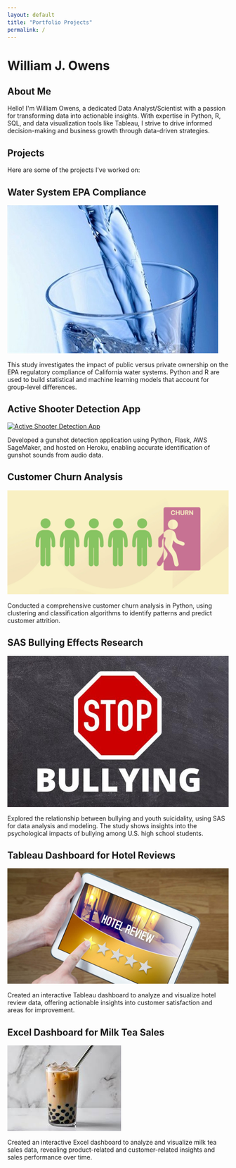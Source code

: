 ```yaml
---
layout: default
title: "Portfolio Projects"
permalink: /
---
```


# William J. Owens

## About Me

Hello! I'm William Owens, a dedicated Data Analyst/Scientist with a passion for transforming data into actionable insights. With expertise in Python, R, SQL, and data visualization tools like Tableau, I strive to drive informed decision-making and business growth through data-driven strategies.

## Projects

Here are some of the projects I've worked on:

<div class="projects-container">
  
  <!-- 1. Water System EPA Compliance -->
  <div class="project-item">
    <h2>Water System EPA Compliance</h2>
    <a href="https://github.com/williamjowens/water-system-epa-violations" target="_blank">
      <img src="/assets/images/water-system-epa-violations.png" alt="Effect of Ownership Type on EPA Compliance" class="project-image" loading="lazy">
    </a>
    <p class="project-description">
      This study investigates the impact of public versus private ownership on the EPA regulatory compliance of California water systems. Python and R are used to build statistical and machine learning models that account for group-level differences.
    </p>
  </div>
  
  <!-- 2. Active Shooter Detection App -->
  <div class="project-item">
    <h2>Active Shooter Detection App</h2>
    <a href="https://github.com/williamjowens/active-shooter-detection-app" target="_blank">
      <img src="/assets/images/active-shooter-detection-app.png" alt="Active Shooter Detection App" class="project-image" loading="lazy">
    </a>
    <p class="project-description">
      Developed a gunshot detection application using Python, Flask, AWS SageMaker, and hosted on Heroku, enabling accurate identification of gunshot sounds from audio data.
    </p>
  </div>
  
  <!-- 3. Customer Churn Analysis -->
  <div class="project-item">
    <h2>Customer Churn Analysis</h2>
    <a href="https://github.com/williamjowens/project-notebooks/tree/main/churn-analysis-classification" target="_blank">
      <img src="/assets/images/churn-analysis-classification.png" alt="Customer Churn Analysis" class="project-image" loading="lazy">
    </a>
    <p class="project-description">
      Conducted a comprehensive customer churn analysis in Python, using clustering and classification algorithms to identify patterns and predict customer attrition.
    </p>
  </div>
  
  <!-- 4. SAS Bullying Effects Research -->
  <div class="project-item">
    <h2>SAS Bullying Effects Research</h2>
    <a href="https://github.com/williamjowens/SAS-bullying-effects-research" target="_blank">
      <img src="/assets/images/SAS-bullying-effects-research.png" alt="Effect of Bullying on Youth Suicidality" class="project-image" loading="lazy">
    </a>
    <p class="project-description">
      Explored the relationship between bullying and youth suicidality, using SAS for data analysis and modeling. The study shows insights into the psychological impacts of bullying among U.S. high school students.
    </p>
  </div>
  
  <!-- 5. Tableau Dashboard for Hotel Reviews -->
  <div class="project-item">
    <h2>Tableau Dashboard for Hotel Reviews</h2>
    <a href="https://github.com/williamjowens/tableau-dashboard-hotel-reviews" target="_blank">
      <img src="/assets/images/tableau-dashboard-hotel-reviews.png" alt="Hotel Reviews Tableau Dashboard" class="project-image" loading="lazy">
    </a>
    <p class="project-description">
      Created an interactive Tableau dashboard to analyze and visualize hotel review data, offering actionable insights into customer satisfaction and areas for improvement.
    </p>
  </div>

  <!-- 6. Excel Dashboard for Milk Tea Sales -->
  <div class="project-item">
    <h2>Excel Dashboard for Milk Tea Sales</h2>
    <a href="https://github.com/williamjowens/excel-dashboard-milk-tea-sales" target="_blank">
      <img src="/assets/images/excel-dashboard-milk-tea-sales.png" alt="Milk Tea Sales Excel Dashboard" class="project-image" loading="lazy">
    </a>
    <p class="project-description">
      Created an interactive Excel dashboard to analyze and visualize milk tea sales data, revealing product-related and customer-related insights and sales performance over time.
    </p>
  </div>
  
</div>